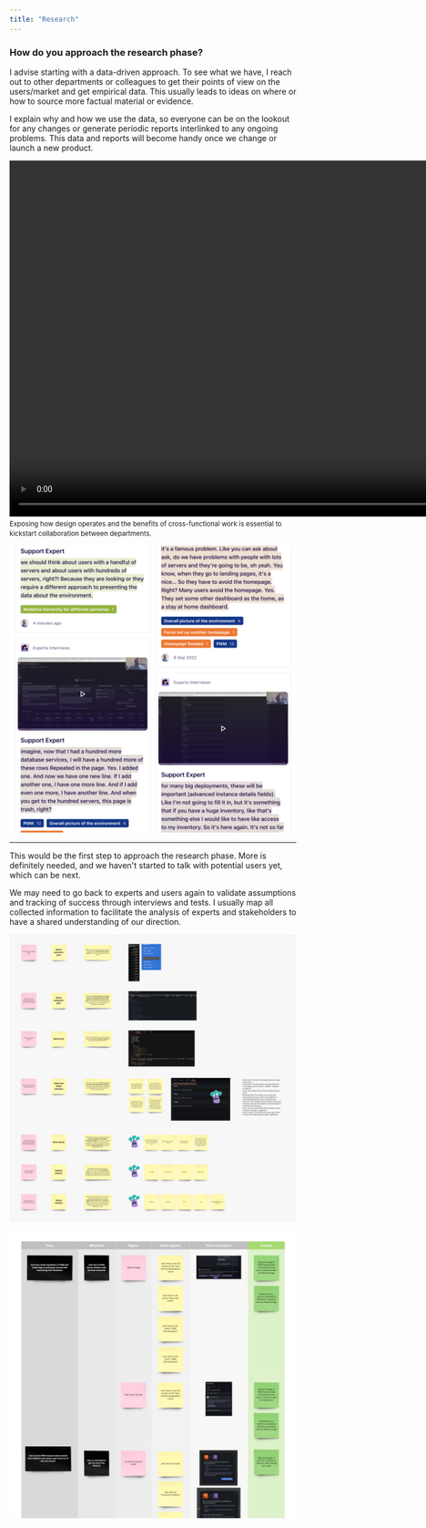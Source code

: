```yaml
---
title: "Research"
---
```

### How do you approach the research phase?

I advise starting with a data-driven approach. To see what we have, I reach out to other departments or colleagues to get their points of view on the users/market and get empirical data. This usually leads to ideas on where or how to source more factual material or evidence.

I explain why and how we use the data, so everyone can be on the lookout for any changes or generate periodic reports interlinked to any ongoing problems. This data and reports will become handy once we change or launch a new product.

<div video>
    <video width="1250" height="1250" autoplay loop muted playsinline>
        <source src="/videos/design-presentation.mp4" type="video/mp4">
        Your browser does not support video...
    </video>
    <small>Exposing how design operates and the benefits of cross-functional work is essential to kickstart collaboration between departments.</small>
</div>

![A mosaic of interview excerpts made with a support expert. Each excerpt has colored tags to categorize the research.](../../assets/whiteboard/expert-interview.png "By exploring roles in support and customer-facing positions, we can quickly start to identify any issues with our products or services.")

---

This would be the first step to approach the research phase. More is definitely needed, and we haven't started to talk with potential users yet, which can be next.

We may need to go back to experts and users again to validate assumptions and tracking of success through interviews and tests. I usually map all collected information to facilitate the analysis of experts and stakeholders to have a shared understanding of our direction.

![Post-its mapping of information about query analysis in database monitoring.](../../assets/whiteboard/expert-insights.png "When dealing with tech I'm new to, annotating the base concepts as I learn will help generate ideas to onboard users to products.")

![Post-its mapping of problems, their solutions, and the definition of success.](../../assets/whiteboard/solutions-vs-success.png "I usually map solutions and definitions of success to ask for collaboration on how we'll collect data after changing things.")